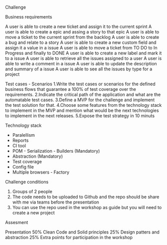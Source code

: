 Challenge

Business requirements

A user is able to create a new ticket and assign it to the current sprint
A user is able to create a epic and assing a story to that epic
A user is able to move a ticket to the current sprint from the backlog
A user is able to create a bug and relate to a story
A user is able to create a new custom field and assign it a value in a issue
A user is able to move a ticket from TO DO to In Progress and finally to DONE
A user is able to create a new label and mark it to a issue
A user is able to retrieve all the issues assigned to a user
A user is able to write a comment in a issue
A user is able to update the description and summary of a issue
A user is able to see all the issues by type for a project

Test cases - Scenarios
1.Write the test cases or scenarios for the defined business flows that guarantee a 100% of test coverage over the requirements.
2.Indicate the critical path of the application and what are the automatable test cases.
3.Define a MVP for the challenge and implement the test solution for that.
4.Choose some features from the technology stack to implement in the MVP and mention what would be the next technologies to implement in the next releases.
5.Expose the test strategy in 10 minuts

Technology stack

- Paralellism 
- Reports
- CI tool
- POM - Serialization - Builders (Mandatory)
- Abstraction (Mandatory)
- Test coverage
- Config file
- Multiple browsers - Factory

Challenge conditions

1. Groups of 2 people
2. The code needs to be uploaded to Github and the repo should be share with me via teams before the presentation
3. You can use the repo used in the workshop as guide but you will need to create a new project

Assesment

Presentation 50%
Clean Code and Solid principles 25%
Design patters and abstraction 25%
Extra points for participation in the workshop
